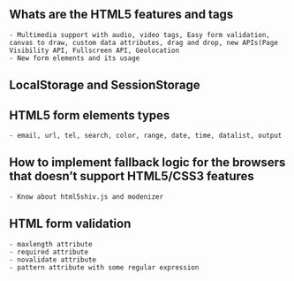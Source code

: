 

Whats are the HTML5 features and tags
---------------------------------------------------------------
	- Multimedia support with audio, video tags, Easy form validation, canvas to draw, custom data attributes, drag and drop, new APIs(Page Visibility API, Fullscreen API, Geolocation
	- New form elements and its usage
LocalStorage and SessionStorage
---------------------------------------------------------------
HTML5 form elements types
---------------------------------------------------------------
	- email, url, tel, search, color, range, date, time, datalist, output
How to implement fallback logic for the browsers that doesn’t support HTML5/CSS3 features
---------------------------------------------------------------
	- Know about html5shiv.js and modenizer 
HTML form validation
---------------------------------------------------------------
	- maxlength attribute
	- required attribute
	- novalidate attribute
	- pattern attribute with some regular expression
